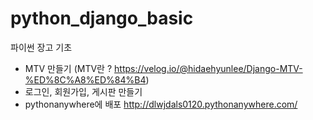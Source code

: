 # python_django_basic
파이썬 장고 기초

- MTV 만들기 (MTV란 ? https://velog.io/@hidaehyunlee/Django-MTV-%ED%8C%A8%ED%84%B4)
- 로그인, 회원가입, 게시판 만들기
- pythonanywhere에 배포
http://dlwjdals0120.pythonanywhere.com/
